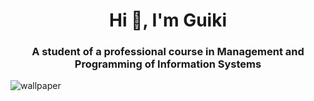 <h1 align="center">Hi 👋, I'm Guiki</h1>
<h3 align="center">A student of a professional course in Management and Programming of Information Systems</h3>
<img scr="https://cdn.discordapp.com/attachments/953772984768806964/960216401317093376/1649003799999.jpg" alt="wallpaper">